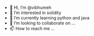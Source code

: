 - 👋 Hi, I’m @vibhumeh
- 👀 I’m interested in solidity
- 🌱 I’m currently learning python and java
- 💞️ I’m looking to collaborate on ...
- 📫 How to reach me ...

<!---
vibhumeh/vibhumeh is a ✨ special ✨ repository because its `README.md` (this file) appears on your GitHub profile.
You can click the Preview link to take a look at your changes.
--->

